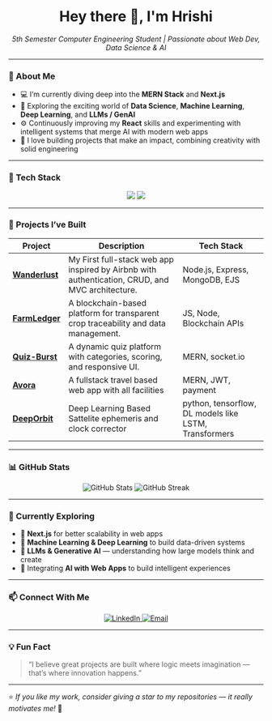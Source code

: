 <h1 align="center">Hey there 👋, I'm Hrishi</h1>

<p align="center">
  <em>5th Semester Computer Engineering Student | Passionate about Web Dev, Data Science & AI</em>
</p>

---

### 🌱 About Me

- 💻 I’m currently diving deep into the **MERN Stack** and **Next.js**  
- 🤖 Exploring the exciting world of **Data Science**, **Machine Learning**, **Deep Learning**, and **LLMs / GenAI**  
- ⚙️ Continuously improving my **React** skills and experimenting with intelligent systems that merge AI with modern web apps  
- 🚀 I love building projects that make an impact, combining creativity with solid engineering  

---

### 🧠 Tech Stack

<p align="center">
  <img src="https://skillicons.dev/icons?i=mongodb,express,react,nodejs,nextjs,js,ts,&theme=dark" />
  <img src="https://skillicons.dev/icons?i=mysql,py,sklearn,pytorch,tensorflow&theme=dark" />
</p>

---

### 💼 Projects I’ve Built

| Project | Description | Tech Stack |
|----------|--------------|-------------|
|  **[Wanderlust](https://github.com/Hrishi-524/Wanderlust-ejs)** | My First full-stack web app inspired by Airbnb with authentication, CRUD, and MVC architecture. | Node.js, Express, MongoDB, EJS |
| **[FarmLedger](https://github.com/Hrishi-524/FarmLedger)** | A blockchain-based platform for transparent crop traceability and data management. | JS, Node, Blockchain APIs |
| **[Quiz-Burst](https://github.com/Hrishi-524/Quiz-Burst)** | A dynamic quiz platform with categories, scoring, and responsive UI. | MERN, socket.io |
| **[Avora](https://github.com/Hrishi-524/Avora)** | A fullstack travel based web app with all facilities  | MERN, JWT, payment |
| **[DeepOrbit](https://github.com/Hrishi-524/DeepOrbit)** | Deep Learning Based Sattelite ephemeris and clock corrector | python, tensorflow, DL models like LSTM, Transformers |

---

### 📊 GitHub Stats

<p align="center">
  <img src="https://github-readme-stats.vercel.app/api?username=Hrishi-524&show_icons=true&theme=tokyonight" alt="GitHub Stats" />
  <img src="https://github-readme-streak-stats.herokuapp.com/?user=Hrishi-524&theme=tokyonight" alt="GitHub Streak" />
</p>

---

### 🚀 Currently Exploring

- 🧩 **Next.js** for better scalability in web apps  
- 🧠 **Machine Learning & Deep Learning** to build data-driven systems  
- 🤯 **LLMs & Generative AI** — understanding how large models think and create  
- 🔄 Integrating **AI with Web Apps** to build intelligent experiences  

---

### 📫 Connect With Me

<p align="center">
  <a href="https://linkedin.com/in/linkedhrishi" target="_blank">
    <img src="https://img.shields.io/badge/LinkedIn-0A66C2?style=for-the-badge&logo=linkedin&logoColor=white" alt="LinkedIn" />
  </a>
  <a href="mailto:hrishi.pati.dev@gmail.com">
    <img src="https://img.shields.io/badge/Email-D14836?style=for-the-badge&logo=gmail&logoColor=white" alt="Email" />
  </a>
</p>

---

### 💡 Fun Fact
> “I believe great projects are built where logic meets imagination — that’s where innovation happens.”

---

⭐ *If you like my work, consider giving a star to my repositories — it really motivates me!* 🌟
